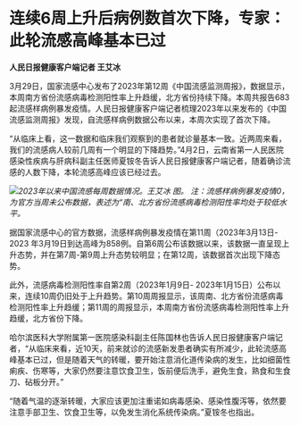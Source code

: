 # 连续6周上升后病例数首次下降，专家：此轮流感高峰基本已过

**人民日报健康客户端记者 王艾冰**

3月29日，国家流感中心发布了2023年第12周《中国流感监测周报》，数据显示，本周南方省份流感病毒检测阳性率上升趋缓，北方省份持续下降。本周共报告683起流感样病例暴发疫情。人民日报健康客户端记者梳理2023年以来发布的《中国流感监测周报》发现，自流感样病例数据公布以来，本周次实现了首次下降。

“从临床上看，这一数据和临床我们观察到的患者就诊量基本一致。近两周来看，我们的流感病人较前几周有一个明显的下降趋势。”4月2日，云南省第一人民医院感染性疾病与肝病科副主任医师夏铵冬告诉人民日报健康客户端记者，随着确诊流感的人数下降，本轮流感高峰应该已经过去。

![](https://inews.gtimg.com/om_bt/O928HvlTqWWY8D12AJErg4IBpA19YvZpy6IRNddCssxn0AA/1000)_2023年以来中国流感每周数据情况。王艾冰
图。 注：流感样病例暴发疫情0，为官方当周未公布数据，表述为“南、北方省份流感病毒检测阳性率均处于较低水平。_

据国家流感中心的官方数据，流感样病例暴发疫情在第11周（2023年3月13日- 2023
年3月19日到达高峰为858例。自第6周公布该数据以来，该数据一直呈现上升态势，并在第7周-第9周上升态势较明显；在第12周，该数据首次出现下降态势。

此外，流感病毒检测阳性率自第2周（2023年1月9日-
2023年1月15日）公布以来，连续10周仍旧处于上升趋势。第10周周报显示，该周南、北方省份流感病毒检测阳性率上升趋缓；第11周的周报显示，本周南方省份流感病毒检测阳性率上升趋缓，北方省份下降。

哈尔滨医科大学附属第一医院感染科副主任陈国林也告诉人民日报健康客户端记者，“从临床来看，近10天，前来就诊的流感新发患者确实有所减少，此轮流感高峰基本已过，但是随着天气的转暖，要开始注意消化道传染病的发生，比如细菌性痢疾、伤寒等，大家仍然要注意饮食卫生，饭前便后洗手，避免生食，熟食和生食刀、砧板分开。”

“随着气温的逐渐转暖，大家应该更加注重诺如病毒感染、感染性腹泻等，依然要注意手部卫生、饮食卫生等，以免发生消化系统传染病。”夏铵冬也指出。

